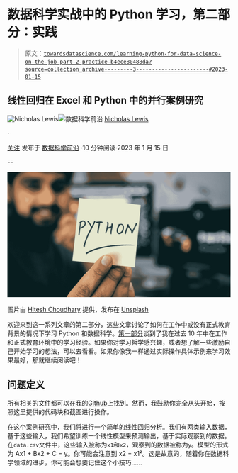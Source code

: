 # 数据科学实战中的 Python 学习，第二部分：实践

> 原文：[`towardsdatascience.com/learning-python-for-data-science-on-the-job-part-2-practice-b4ece80488da?source=collection_archive---------3-----------------------#2023-01-15`](https://towardsdatascience.com/learning-python-for-data-science-on-the-job-part-2-practice-b4ece80488da?source=collection_archive---------3-----------------------#2023-01-15)

## 线性回归在 Excel 和 Python 中的并行案例研究

[](https://nrlewis929.medium.com/?source=post_page-----b4ece80488da--------------------------------)![Nicholas Lewis](https://nrlewis929.medium.com/?source=post_page-----b4ece80488da--------------------------------)[](https://towardsdatascience.com/?source=post_page-----b4ece80488da--------------------------------)![数据科学前沿](https://towardsdatascience.com/?source=post_page-----b4ece80488da--------------------------------) [Nicholas Lewis](https://nrlewis929.medium.com/?source=post_page-----b4ece80488da--------------------------------)

·

[关注](https://medium.com/m/signin?actionUrl=https%3A%2F%2Fmedium.com%2F_%2Fsubscribe%2Fuser%2Fa4cd35f7b702&operation=register&redirect=https%3A%2F%2Ftowardsdatascience.com%2Flearning-python-for-data-science-on-the-job-part-2-practice-b4ece80488da&user=Nicholas+Lewis&userId=a4cd35f7b702&source=post_page-a4cd35f7b702----b4ece80488da---------------------post_header-----------) 发布于 [数据科学前沿](https://towardsdatascience.com/?source=post_page-----b4ece80488da--------------------------------) ·10 分钟阅读·2023 年 1 月 15 日[](https://medium.com/m/signin?actionUrl=https%3A%2F%2Fmedium.com%2F_%2Fvote%2Ftowards-data-science%2Fb4ece80488da&operation=register&redirect=https%3A%2F%2Ftowardsdatascience.com%2Flearning-python-for-data-science-on-the-job-part-2-practice-b4ece80488da&user=Nicholas+Lewis&userId=a4cd35f7b702&source=-----b4ece80488da---------------------clap_footer-----------)

--

[](https://medium.com/m/signin?actionUrl=https%3A%2F%2Fmedium.com%2F_%2Fbookmark%2Fp%2Fb4ece80488da&operation=register&redirect=https%3A%2F%2Ftowardsdatascience.com%2Flearning-python-for-data-science-on-the-job-part-2-practice-b4ece80488da&source=-----b4ece80488da---------------------bookmark_footer-----------)![](img/7fe25f9ef78a62d00f5ba0f71a4fd54b.png)

图片由 [Hitesh Choudhary](https://unsplash.com/@hiteshchoudhary?utm_source=medium&utm_medium=referral) 提供，发布在 [Unsplash](https://unsplash.com/?utm_source=medium&utm_medium=referral)

欢迎来到这一系列文章的第二部分，这些文章讨论了如何在工作中或没有正式教育背景的情况下学习 Python 和数据科学。[第一部分](https://medium.com/towards-data-science/learning-python-for-data-science-on-the-job-part-1-philosophy-6e2aedc4e041)谈到了我在过去 10 年中在工作和正式教育环境中的学习经验。如果你对学习哲学感兴趣，或者想了解一些激励自己开始学习的想法，可以去看看。如果你像我一样通过实际操作具体示例来学习效果最好，那就继续阅读吧！

## 问题定义

所有相关的文件都可以在我的[Github](https://github.com/nrlewis929/excel_python_side-by-side)上找到。然而，我鼓励你完全从头开始，按照这里提供的代码块和截图进行操作。

在这个案例研究中，我们将进行一个简单的线性回归分析。我们有两类输入数据，基于这些输入，我们希望训练一个线性模型来预测输出，基于实际观察到的数据。在`data.csv`文件中，这些输入被称为`x1`和`x2`，观察到的数据被称为`y`。模型的形式为 Ax1 + Bx2 + C = y。你可能会注意到 x2 = x1²。这是故意的，随着你在数据科学领域的进步，你可能会想要记住这个小技巧……
